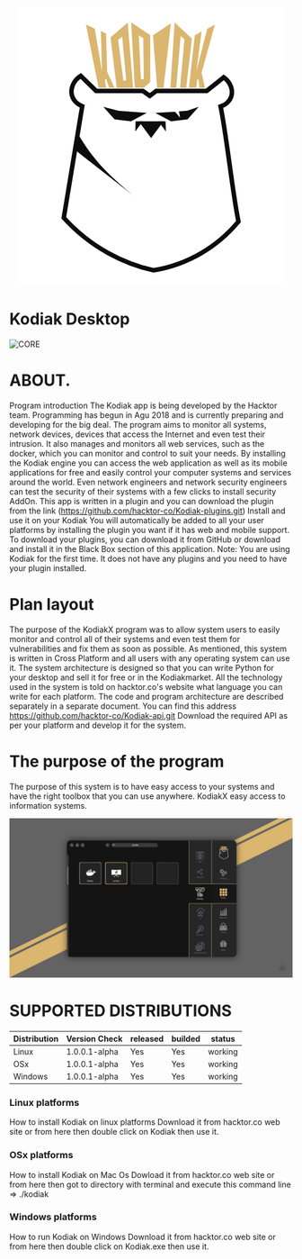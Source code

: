 <p align="center">
    <img src="./pics/logo.png">
</p>

# Kodiak Desktop

![CORE](https://img.shields.io/badge/core-0.0.1.27-green.svg)

# ABOUT.

Program introduction
The Kodiak app is being developed by the Hacktor team. Programming has begun in Agu 2018 and is currently preparing and developing for the big deal.
The program aims to monitor all systems, network devices, devices that access the Internet and even test their intrusion. It also manages and monitors all web services, such as the docker, which you can monitor and control to suit your needs.
By installing the Kodiak engine you can access the web application as well as its mobile applications for free and easily control your computer systems and services around the world.
Even network engineers and network security engineers can test the security of their systems with a few clicks to install security AddOn.
This app is written in a plugin and you can download the plugin from the link (https://github.com/hacktor-co/Kodiak-plugins.git)
Install and use it on your Kodiak You will automatically be added to all your user platforms by installing the plugin you want if it has web and mobile support.
To download your plugins, you can download it from GitHub or download and install it in the Black Box section of this application.
Note: You are using Kodiak for the first time. It does not have any plugins and you need to have your plugin installed.

# Plan layout
The purpose of the KodiakX program was to allow system users to easily monitor and control all of their systems and even test them for vulnerabilities and fix them as soon as possible. As mentioned, this system is written in Cross Platform and all users with any operating system can use it.
The system architecture is designed so that you can write Python for your desktop and sell it for free or in the Kodiakmarket. All the technology used in the system is told on hacktor.co's website what language you can write for each platform.
The code and program architecture are described separately in a separate document. You can find this address
https://github.com/hacktor-co/Kodiak-api.git
Download the required API as per your platform and develop it for the system.

# The purpose of the program

The purpose of this system is to have easy access to your systems and have the right toolbox that you can use anywhere.
KodiakX easy access to information systems.


<p align="center">
  <img src="./pics/main.jpg" width="738">
</p>

# SUPPORTED DISTRIBUTIONS
|Distribution | Version Check | released | builded |status |
----------|-------|------|------|-------|
|Linux|1.0.0.1-alpha|Yes|Yes|working|
|OSx|1.0.0.1-alpha|Yes|Yes|working|
|Windows|1.0.0.1-alpha|Yes|Yes|working|

### Linux platforms
How to install Kodiak on linux platforms
        Download it from hacktor.co web site or from here then double click on Kodiak then use it.

### OSx platforms
How to install Kodiak on Mac Os
        Dowload it from hacktor.co web site or from here then got to directory with terminal and execute this command line => ./kodiak

### Windows platforms
How to run Kodiak on Windows
        Download it from hacktor.co web site or from here then double click on Kodiak.exe then use it.
